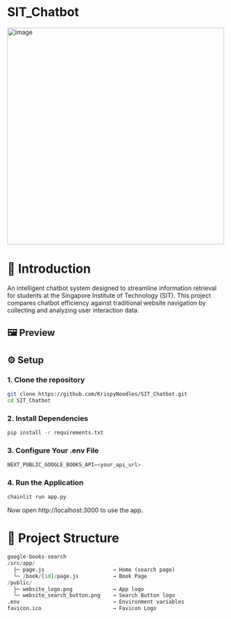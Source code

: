 # SIT_Chatbot
<img src="https://github.com/user-attachments/assets/02669964-06f3-4ee4-9f02-b29e5ba4b466" alt="image" width="500"/>

# 📂 Introduction

An intelligent chatbot system designed to streamline information retrieval for students at the Singapore Institute of Technology (SIT). This project compares chatbot efficiency against traditional website navigation by collecting and analyzing user interaction data.

## 🖼️ Preview


## ⚙️ Setup
### 1. Clone the repository

``` bash
git clone https://github.com/KrispyNoodles/SIT_Chatbot.git
cd SIT_Chatbot
```

### 2. Install Dependencies

``` bash
pip install -r requirements.txt
```

### 3. Configure Your .env File

```python
NEXT_PUBLIC_GOOGLE_BOOKS_API=<your_api_url>
```

### 4. Run the Application

``` bash
chainlit run app.py
```

Now open http://localhost:3000 to use the app.


# 📁 Project Structure
``` Python
google-books-search
/src/app/
  ├─ page.js                      → Home (search page)
  └─ /book/[id]/page.js           → Book Page
/public/
  ├─ website_logo.png             → App logo
  └─ website_search_button.png    → Search Button logo
.env                              → Environment variables
favicon.ico                       → Favicon Logo
```
